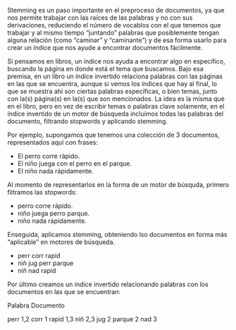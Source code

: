 Stemming es un paso importante en el preproceso de documentos, ya que nos permite trabajar con las raíces de las 
palabras y no con sus derivaciones, reduciendo el número de vocablos con el que tenemos que trabajar y al mismo 
tiempo “juntando” palabras que posiblemente tengan alguna relación (como “caminar” y “caminante”) y de esa forma usarlo para crear un índice que nos ayude a encontrar documentos fácilmente.


Si pensamos en libros, un índice nos ayuda a encontrar algo en específico, buscando la página en donde está el tema que
buscamos. Bajo esa premisa, en un libro un índice invertido relaciona palabras con las páginas en las que se encuentra, 
aunque si vemos los índices que hay al final, lo que se muestra ahí son ciertas palabras específicas, o bien temas, junto 
con la(s) página(s) en la(s) que son mencionados. La idea es la misma que en el libro, pero en vez de escribir temas o
palabras clave solamente, en el índice invertido de un motor de búsqueda incluímos todas las palabras del documento, 
filtrando stopwords y aplicando stemming.

Por ejemplo, supongamos que tenemos una colección de 3 documentos, representados aquí con frases:

- El perro corre rápido.
- El niño juega con el perro en el parque.
- El niño nada rápidamente.

Al momento de representarlos en la forma de un motor de búsquda, primero filtramos las stopwords:

- perro corre rápido.
- niño juega perro parque.
- niño nada rápidamente.

Enseguida, aplicamos stemming, obteniendo lso documentos en forma más “aplicable” en motores de búsqueda.

- perr corr rapid
- niñ jug perr parque
- niñ nad rapid

Por último creamos un índice invertido relacionando palabras con los documentos en las que se encuentran:

Palabra	Documento
  
  perr	  1,2
  corr	  1
  rapid	  1,3
  niñ	    2,3
  jug	    2
  parque	2
  nad 	  3
